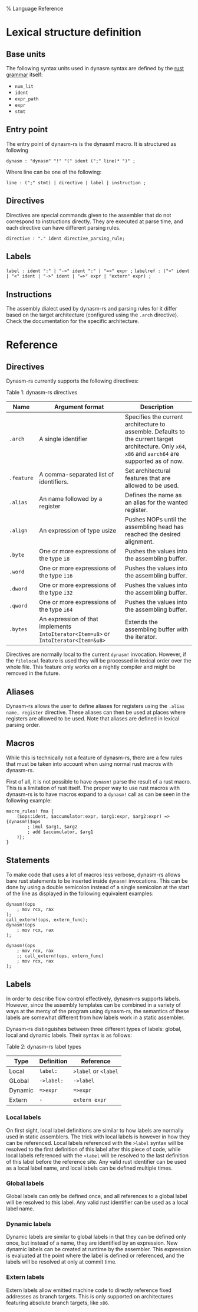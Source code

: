 % Language Reference

# Lexical structure definition

## Base units

The following syntax units used in dynasm syntax are defined by the [rust grammar](https://doc.rust-lang.org/grammar.html) itself:

- `num_lit`
- `ident`
- `expr_path`
- `expr`
- `stmt`

## Entry point

The entry point of dynasm-rs is the dynasm! macro. It is structured as following

`dynasm : "dynasm" "!" "(" ident (";" line)* ")" ;`

Where line can be one of the following:

`line : (";" stmt) | directive | label | instruction ;`

## Directives

Directives are special commands given to the assembler that do not correspond to instructions directly.
They are executed at parse time, and each directive can have different parsing rules.

`directive : "." ident directive_parsing_rule;`

## Labels

`label : ident ":" | "->" ident ":" | "=>" expr ;`
`labelref : (">" ident | "<" ident | "->" ident | "=>" expr | "extern" expr) ;`

## Instructions

The assembly dialect used by dynasm-rs and parsing rules for it differ based on the target architecture (configured using the `.arch` directive).
Check the documentation for the specific architecture.

# Reference

## Directives

Dynasm-rs currently supports the following directives:


Table 1: dynasm-rs directives

Name      | Argument format | Description
----------|-----------------|------------
`.arch`   | A single identifier | Specifies the current architecture to assemble. Defaults to the current target architecture. Only `x64`, `x86` and `aarch64` are supported as of now.
`.feature`| A comma-separated list of identifiers. | Set architectural features that are allowed to be used.
`.alias`  | An name followed by a register | Defines the name as an alias for the wanted register.
`.align`  | An expression of type usize | Pushes NOPs until the assembling head has reached the desired alignment.
`.byte`   | One or more expressions of the type `i8`  | Pushes the values into the assembling buffer.
`.word`   | One or more expressions of the type `i16` | Pushes the values into the assembling buffer.
`.dword`  | One or more expressions of the type `i32` | Pushes the values into the assembling buffer.
`.qword`  | One or more expressions of the type `i64` | Pushes the values into the assembling buffer.
`.bytes`  | An expression of that implements `IntoIterator<Item=u8>` or `IntoIterator<Item=&u8>` | Extends the assembling buffer with the iterator.

Directives are normally local to the current `dynasm!` invocation. However, if the `filelocal` feature is used they will be processed in lexical order over the whole file. This feature only works on a nightly compiler and might be removed in the future.

## Aliases

Dynasm-rs allows the user to define aliases for registers using the `.alias name, register` directive. These aliases can then be used at places where registers are allowed to be used. Note that aliases are defined in lexical parsing order.

## Macros

While this is technically not a feature of dynasm-rs, there are a few rules that must be taken into account when using normal rust macros with dynasm-rs.

First of all, it is not possible to have `dynasm!` parse the result of a rust macro. This is a limitation of rust itself. The proper way to use rust macros with dynasm-rs is to have macros expand to a `dynasm!` call as can be seen in the following example:

```
macro_rules! fma {
    ($ops:ident, $accumulator:expr, $arg1:expr, $arg2:expr) => {dynasm!($ops
        ; imul $arg1, $arg2
        ; add $accumulator, $arg1
    )};
}
```

## Statements

To make code that uses a lot of macros less verbose, dynasm-rs allows bare rust statements to be inserted inside `dynasm!` invocations. This can be done by using a double semicolon instead of a single semicolon at the start of the line as displayed in the following equivalent examples:

```
dynasm!(ops
    ; mov rcx, rax
);
call_extern!(ops, extern_func);
dynasm!(ops
    ; mov rcx, rax
);

dynasm!(ops
    ; mov rcx, rax
    ;; call_extern!(ops, extern_func)
    ; mov rcx, rax
);
```

## Labels

In order to describe flow control effectively, dynasm-rs supports labels. However, since the assembly templates can be combined in a variety of ways at the mercy of the program using dynasm-rs, the semantics of these labels are somewhat different from how labels work in a static assembler.

Dynasm-rs distinguishes between three different types of labels: global, local and dynamic labels. Their syntax is as follows:

Table 2: dynasm-rs label types

Type    | Definition   | Reference
--------|--------------|-----------
Local   | `label:`     | `>label` or `<label`
GLobal  | `->label:`   | `->label`
Dynamic | `=>expr`     | `=>expr`
Extern  | `-`          | `extern expr`

### Local labels

On first sight, local label definitions are similar to how labels are normally used in static assemblers. The trick with local labels is however in how they can be referenced. Local labels referenced with the `>label` syntax will be resolved to the first definition of this label after this piece of code, while local labels referenced with the `<label` will be resolved to the last definition of this label before the reference site. Any valid rust identifier can be used as a local label name, and local labels can be defined multiple times.

### Global labels

Global labels can only be defined once, and all references to a global label will be resolved to this label. Any valid rust identifier can be used as a local label name.

### Dynamic labels

Dynamic labels are similar to global labels in that they can be defined only once, but instead of a name, they are identified by an expression. New dynamic labels can be created at runtime by the assembler. This expression is evaluated at the point where the label is defined or referenced, and the labels will be resolved at only at commit time.

### Extern labels

Extern labels allow emitted machine code to directly reference fixed addresses as branch targets. This is only supported on architectures featuring absolute branch targets, like `x86`.
